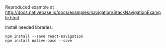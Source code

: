 Reproduced example at http://docs.nativebase.io/docs/examples/navigation/StackNavigationExample.html

Install needed libraries:
```
npm install --save react-navigation
npm install native-base --save
```
